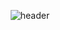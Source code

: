 <div align=center>
  
  ![header](https://capsule-render.vercel.app/api?type=wave&color=gradient&height=300&section=header&text=Byeongmin%20Jeon&fontSize=40&fontColor=FFFFFF)


</div>
